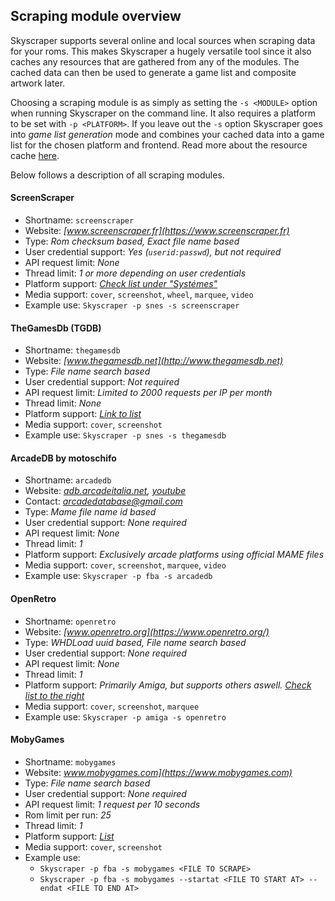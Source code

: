 ## Scraping module overview
Skyscraper supports several online and local sources when scraping data for your roms. This makes Skyscraper a hugely versatile tool since it also caches any resources that are gathered from any of the modules. The cached data can then be used to generate a game list and composite artwork later.

Choosing a scraping module is as simply as setting the `-s <MODULE>` option when running Skyscraper on the command line. It also requires a platform to be set with `-p <PLATFORM>`. If you leave out the `-s` option Skyscraper goes into *game list generation* mode and combines your cached data into a game list for the chosen platform and frontend. Read more about the resource cache [here](CACHE.md).

Below follows a description of all scraping modules.

#### ScreenScraper
* Shortname: `screenscraper`
* Website: *[www.screenscraper.fr](https://www.screenscraper.fr)*
* Type: *Rom checksum based, Exact file name based*
* User credential support: *Yes (`userid:passwd`), but not required*
* API request limit: *None*
* Thread limit: *1 or more depending on user credentials*
* Platform support: *[Check list under "Systémes"](https://www.screenscraper.fr)*
* Media support: `cover`, `screenshot`, `wheel`, `marquee`, `video`
* Example use: `Skyscraper -p snes -s screenscraper`

#### TheGamesDb (TGDB)
* Shortname: `thegamesdb`
* Website: *[www.thegamesdb.net](http://www.thegamesdb.net)*
* Type: *File name search based*
* User credential support: *Not required*
* API request limit: *Limited to 2000 requests per IP per month*
* Thread limit: *None*
* Platform support: *[Link to list](https://thegamesdb.net/list_platforms.php)*
* Media support: `cover`, `screenshot`
* Example use: `Skyscraper -p snes -s thegamesdb`

#### ArcadeDB by motoschifo
* Shortname: `arcadedb`
* Website: *[adb.arcadeitalia.net](http://adb.arcadeitalia.net), [youtube](https://www.youtube.com/c/ArcadeDatabase)*
* Contact: *arcadedatabase@gmail.com*
* Type: *Mame file name id based*
* User credential support: *None required*
* API request limit: *None*
* Thread limit: *1*
* Platform support: *Exclusively arcade platforms using official MAME files*
* Media support: `cover`, `screenshot`, `marquee`, `video`
* Example use: `Skyscraper -p fba -s arcadedb`

#### OpenRetro
* Shortname: `openretro`
* Website: *[www.openretro.org](https://www.openretro.org/)*
* Type: *WHDLoad uuid based, File name search based*
* User credential support: *None required*
* API request limit: *None*
* Thread limit: *1*
* Platform support: *Primarily Amiga, but supports others aswell. [Check list to the right](https://openretro.org/browse/amiga/a)*
* Media support: `cover`, `screenshot`, `marquee`
* Example use: `Skyscraper -p amiga -s openretro`

#### MobyGames
* Shortname: `mobygames`
* Website: *www.mobygames.com](https://www.mobygames.com)*
* Type: *File name search based*
* User credential support: *None required*
* API request limit: *1 request per 10 seconds*
* Rom limit per run: *25*
* Thread limit: *1*
* Platform support: *[List](https://www.mobygames.com/browse/games)*
* Media support: `cover`, `screenshot`
* Example use:
  * `Skyscraper -p fba -s mobygames <FILE TO SCRAPE>`
  * `Skyscraper -p fba -s mobygames --startat <FILE TO START AT> --endat <FILE TO END AT>`
